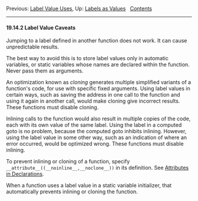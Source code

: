 Previous: [Label Value Uses](Label-Value-Uses.md), Up: [Labels as
Values](Labels-as-Values.md)  
[Contents](index.md#SEC_Contents "Table of contents")  

------------------------------------------------------------------------


#### 19.14.2 Label Value Caveats 

Jumping to a label defined in another function does not work. It can
cause unpredictable results.

The best way to avoid this is to store label values only in automatic
variables, or static variables whose names are declared within the
function. Never pass them as arguments.


An optimization known as *cloning* generates multiple simplified
variants of a function's code, for use with specific fixed arguments.
Using label values in certain ways, such as saving the address in one
call to the function and using it again in another call, would make
cloning give incorrect results. These functions must disable cloning.

Inlining calls to the function would also result in multiple copies of
the code, each with its own value of the same label. Using the label in
a computed goto is no problem, because the computed goto inhibits
inlining. However, using the label value in some other way, such as an
indication of where an error occurred, would be optimized wrong. These
functions must disable inlining.

To prevent inlining or cloning of a function, specify
`__attribute__((__noinline__,__noclone__))` in its definition. See
[Attributes in Declarations](Attributes.md).

When a function uses a label value in a static variable initializer,
that automatically prevents inlining or cloning the function.
